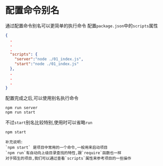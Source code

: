# 配置命令别名
通过配置命令别名可以更简单的执行命令
配置`package.json`中的`scripts`属性

```json
{
  .
  .
  .
  "scripts": {
    "server":"node ./01_index.js",
    "start":"node ./01_index.js"
  },
  .
  .
  .
}
```
配置完成之后,可以使用别名执行命令
```shell
npm run server
npm run start
```
不过`start`别名比较特别,使用时可以省略`run`

```shell
npm start
```

```text
补充说明:
`npm start` 是项目中常用的一个命令,一般用来启动项目
`npm run`有自动向上级目录查找的特性,跟`require`函数也一样
对于陌生的项目,我们可以通过查看`scripts`属性来参考项目的一些操作
```

